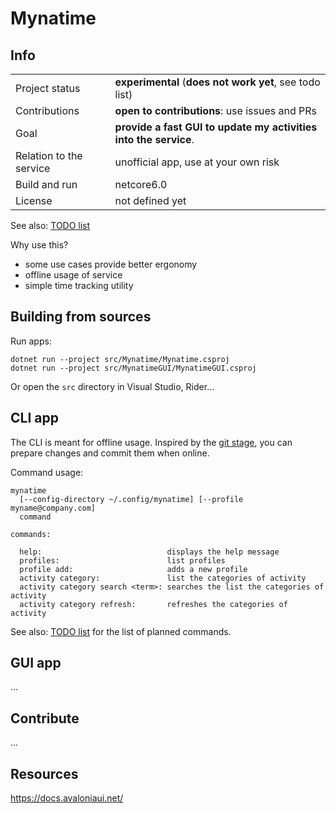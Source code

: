 
Mynatime
====================

Info
-------------

|||
|--|--|
| Project status          | **experimental** (**does not work yet**, see todo list)     |
| Contributions           | **open to contributions**: use issues and PRs     |
| Goal                    | **provide a fast GUI to update my activities into the service**.     |
| Relation to the service | unofficial app, use at your own risk    |
| Build and run           | netcore6.0    |
| License | not defined yet |

See also: [TODO list](TODO.md)

Why use this?

- some use cases provide better ergonomy
- offline usage of service
- simple time tracking utility


Building from sources
-------------

Run apps:

```
dotnet run --project src/Mynatime/Mynatime.csproj
dotnet run --project src/MynatimeGUI/MynatimeGUI.csproj
```

Or open the `src` directory in Visual Studio, Rider...


CLI app
-------------

The CLI is meant for offline usage. Inspired by the [git stage](https://git-scm.com/book/en/v2/Git-Basics-Recording-Changes-to-the-Repository), you can prepare changes and commit them when online. 

Command usage:

```
mynatime 
  [--config-directory ~/.config/mynatime] [--profile myname@company.com]
  command

commands:

  help:                            displays the help message
  profiles:                        list profiles
  profile add:                     adds a new profile
  activity category:               list the categories of activity
  activity category search <term>: searches the list the categories of activity
  activity category refresh:       refreshes the categories of activity
```

See also: [TODO list](TODO.md) for the list of planned commands. 


GUI app
-------------

...



Contribute
-------------

...


Resources
-------------

https://docs.avaloniaui.net/  







